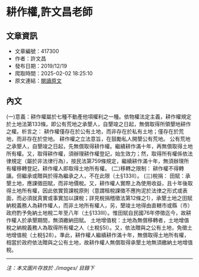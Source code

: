 # 耕作權,許文昌老師

## 文章資訊
- 文章編號：417300
- 作者：許文昌
- 發布日期：2019/12/19
- 爬取時間：2025-02-02 18:25:10
- 原文連結：[閱讀原文](https://real-estate.get.com.tw/Columns/detail.aspx?no=417300)

## 內文
(一)意義：耕作權屬於七種不動產他項權利之一種。依物權法定主義，耕作權規定於土地法第133條。即公有荒地之承墾人，自墾竣之日起，無償取得所領墾地耕作之權。析言之：
耕作權僅存在於公有土地，而非存在於私有土地；僅存在於荒地，而非存在於空地。
耕作權之立法意旨，在鼓勵私人開墾公有荒地。
公有荒地之承墾人，自墾竣之日起，先無償取得耕作權。繼續耕作滿十年，再無償取得土地所有權。又，取得耕作權，須辦理耕作權登記，始生效力；然，取得所有權係依法律規定（屬於非法律行為），按民法第759條規定，繼續耕作滿十年，無須辦理所有權移轉登記，耕作權人即取得土地所有權。
(二)移轉之限制：
耕作權不得轉讓。但繼承或贈與於得為繼承之人，不在此限（土§133Ⅱ）。
(三)稅捐：
田賦：承墾土地，應課徵田賦，而非地價稅。又，耕作權人實際上為使用收益，且十年後取得土地所有權，因此依實質課稅原則（意謂租稅課徵不應拘泥於法律之形式或表面，而必須就真實或事實加以課稅；詳見稅捐稽徵法第12條之1），承墾土地之田賦納稅義務人為耕作權人，而非土地所有權人，另，墾竣土地得由直轄市或縣（市）政府酌予免納土地稅二年至八年（土§133Ⅲ）。惟田賦自民國76年停徵迄今，故耕作權人於承墾期間，無須繳納田賦。
土地增值稅：土地為無償移轉者，土地增值稅之納稅義務人為取得所有權之人（土稅§5Ⅰ）。又，依法贈與之公有土地，免徵土地增值稅（土稅§28）。準此，耕作權人繼續耕作滿十年，無償取得土地所有權，相當於政府依法贈與之公有土地，故耕作權人無償取得承墾土地無須繳納土地增值稅。

---
*注：本文圖片存放於 ./images/ 目錄下*

